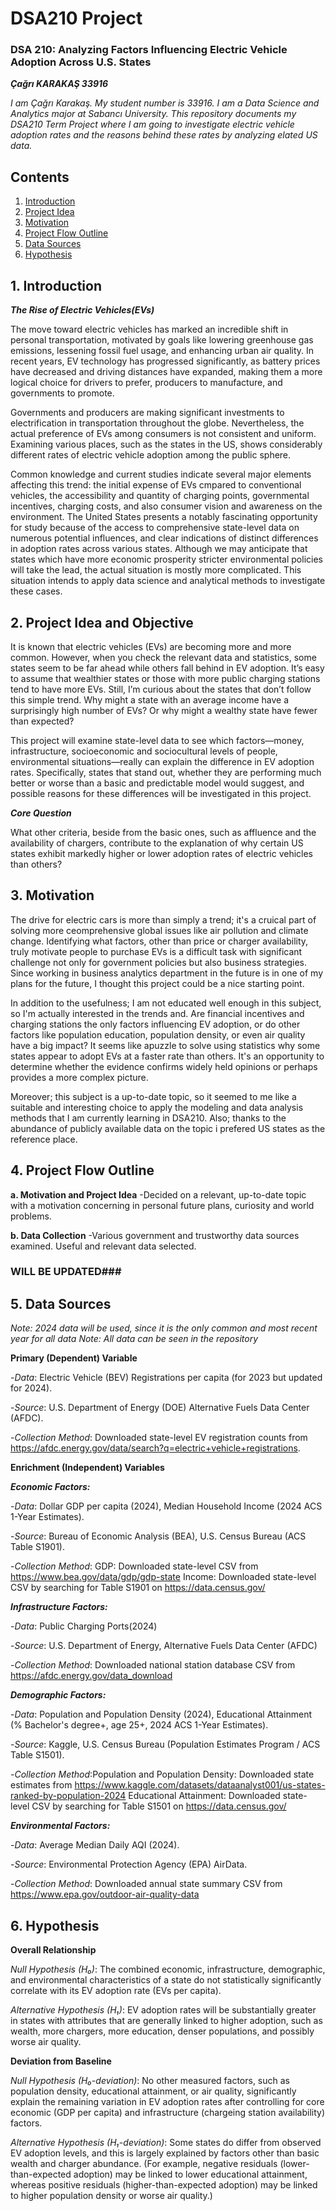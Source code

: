 # DSA210 Project

### DSA 210: Analyzing Factors Influencing Electric Vehicle Adoption Across U.S. States ###
***Çağrı KARAKAŞ 33916***


*I am Çağrı Karakaş. My student number is 33916. I am a Data Science and Analytics major at Sabancı University. This repository documents my DSA210 Term Project where I am going to investigate electric vehicle adoption rates and the reasons behind these rates by analyzing elated US data.*



## Contents ##

1) [Introduction](#1-introduction)
2) [Project Idea](#2-project-idea-and-objective)
3) [Motivation](#3-motivation)
4) [Project Flow Outline](#4-project-flow-outline)
5) [Data Sources](#5-data-sources)
6) [Hypothesis](#6-hypothesis)


## 1. Introduction ##

***The Rise of Electric Vehicles(EVs)***

The move toward electric vehicles has marked an incredible shift in personal transportation, motivated by goals like lowering greenhouse gas emissions, lessening fossil fuel usage, and enhancing urban air quality. In recent years, EV technology has progressed significantly, as battery prices have decreased and driving distances have expanded, making them a more logical choice for drivers to prefer, producers to manufacture, and governments to promote.

Governments and producers are making significant investments to electrification in transportation throughout the globe. Nevertheless, the actual preference of EVs among consumers is not consistent and uniform. Examining various places, such as the states in the US, shows considerably different rates of electric vehicle adoption among the public sphere.

Common knowledge and current studies indicate several major elements affecting this trend: the initial expense of EVs cmpared to conventional vehicles, the accessibility and quantity of charging points, governmental incentives, charging costs, and also consumer vision and awareness on the environment. The United States presents a notably fascinating opportunity for study because of the access to comprehensive state-level data on numerous potential influences, and clear indications of distinct differences in adoption rates across various states. Although we may anticipate that states which have more economic prosperity stricter environmental policies will take the lead, the actual situation is mostly more complicated. This situation intends to apply data science and analytical methods to investigate these cases.



## 2. Project Idea and Objective ##

It is known that electric vehicles (EVs) are becoming more and more common. However, when you check the relevant data and statistics, some states seem to be far ahead while others fall behind in EV adoption. It’s easy to assume that wealthier states or those with more public charging stations tend to have more EVs. Still, I’m curious about the states that don’t follow this simple trend. Why might a state with an average income have a surprisingly high number of EVs? Or why might a wealthy state have fewer than expected? 

This project will examine state-level data to see which factors—money, infrastructure, socioeconomic and sociocultural levels of people, environmental situations—really can explain the difference in EV adoption rates. Specifically, states that stand out, whether they are performing much better or worse than a basic and predictable model would suggest, and possible reasons for these differences will be investigated in this project.

***Core Question***

What other criteria, beside from the basic ones, such as affluence and the availability of chargers, contribute to the explanation of why certain US states exhibit markedly higher or lower adoption rates of electric vehicles than others?



## 3. Motivation ##

The drive for electric cars is more than simply a trend; it's a cruical part of solving more ceomprehensive global issues like air pollution and climate change. Identifying what factors, other than price or charger availability, truly motivate people to purchase EVs is a difficult task with significant challenge not only for government policies but also business strategies. Since working in business analytics department in the future is in one of my plans for the future, I thought this project could be a nice starting point.

In addition to the usefulness; I am not educated well enough in this subject, so I'm actually interested in the trends and. Are financial incentives and charging stations the only factors influencing EV adoption, or do other factors like population education, population density, or even air quality have a big impact? It seems like apuzzle to solve using statistics why some states appear to adopt EVs at a faster rate than others. It's an opportunity to determine whether the evidence confirms widely held opinions or perhaps provides a more complex picture.

Moreover; this subject is a up-to-date topic, so it seemed to me like a suitable and interesting choice to apply the modeling and data analysis methods that I am currently learning in DSA210. Also; thanks to the abundance of publicly available data on the topic i prefered US states as the reference place.



## 4. Project Flow Outline ##

**a. Motivation and Project Idea**
  -Decided on a relevant, up-to-date topic with a motivation concerning in personal future plans, curiosity and world problems.

**b. Data Collection**
  -Various government and trustworthy data sources examined. Useful and relevant data selected.
### WILL BE UPDATED###



## 5. Data Sources ##

*Note: 2024 data will be used, since it is the only common and most recent year for all data*
*Note: All data can be seen in the repository*

**Primary (Dependent) Variable**

  -*Data*: Electric Vehicle (BEV) Registrations per capita (for 2023 but updated    for 2024).

  -*Source*: U.S. Department of Energy (DOE) Alternative Fuels Data Center (AFDC).

  -*Collection Method*: Downloaded state-level EV registration counts from 
    https://afdc.energy.gov/data/search?q=electric+vehicle+registrations.

**Enrichment (Independent) Variables**

***Economic Factors:***

  -*Data*: Dollar GDP per capita (2024), Median Household Income (2024 ACS 1-Year Estimates).

  -*Source*: Bureau of Economic Analysis (BEA), U.S. Census Bureau (ACS Table S1901).

  -*Collection Method*: GDP: Downloaded state-level CSV from
   https://www.bea.gov/data/gdp/gdp-state
    Income: Downloaded state-level CSV by searching for Table S1901 on
    https://data.census.gov/

***Infrastructure Factors:***

  -*Data*: Public Charging Ports(2024)

  -*Source*: U.S. Department of Energy, Alternative Fuels Data Center (AFDC)

  -*Collection Method*: Downloaded national station database CSV from
    https://afdc.energy.gov/data_download
   
***Demographic Factors:***

  -*Data*: Population and Population Density (2024), Educational Attainment (% Bachelor's degree+, age 25+, 2024 ACS 1-Year Estimates).

  -*Source*: Kaggle, U.S. Census Bureau (Population Estimates Program / ACS Table S1501).

  -*Collection Method*:Population and Population Density: Downloaded state estimates from
    https://www.kaggle.com/datasets/dataanalyst001/us-states-ranked-by-population-2024
    Educational Attainment: Downloaded state-level CSV by searching for Table S1501 on
    https://data.census.gov/

***Environmental Factors:***

  -*Data*: Average Median Daily AQI (2024).

  -*Source*: Environmental Protection Agency (EPA) AirData.

  -*Collection Method*: Downloaded annual state summary CSV from
    https://www.epa.gov/outdoor-air-quality-data


## 6. Hypothesis ##   

**Overall Relationship**

*Null Hypothesis (H₀)*: The combined economic, infrastructure, demographic, and environmental characteristics of a state do not statistically significantly correlate with its EV adoption rate (EVs per capita).

*Alternative Hypothesis (H₁)*: EV adoption rates will be substantially greater in states with attributes that are generally linked to higher adoption, such as wealth, more chargers, more education, denser populations, and possibly worse air quality.

**Deviation from Baseline**

*Null Hypothesis (H₀-deviation)*: No other measured factors, such as population density, educational attainment, or air quality, significantly explain the remaining variation in EV adoption rates after controlling for core economic (GDP per capita) and infrastructure (chargeing station availability) factors.

*Alternative Hypothesis (H₁-deviation)*: Some states do differ from observed EV adoption levels, and this is largely explained by factors other than basic wealth and charger abundance. (For example, negative residuals (lower-than-expected adoption) may be linked to lower educational attainment, whereas positive residuals (higher-than-expected adoption) may be linked to higher population density or worse air quality.)





    



